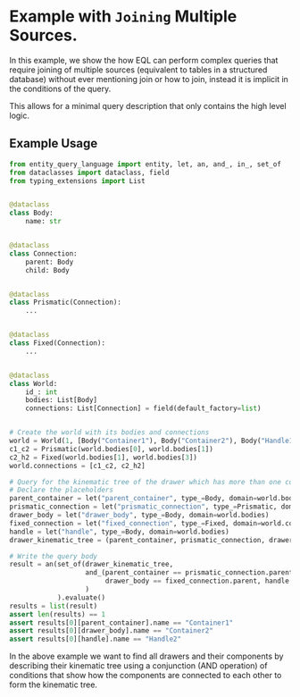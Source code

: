 # Example with `Joining` Multiple Sources.

In this example, we show the how EQL can perform complex queries that require joining of multiple sources 
(equivalent to tables in a structured database) without ever mentioning join or how to join, instead it is implicit
in the conditions of the query.

This allows for a minimal query description that only contains the high level logic.

## Example Usage

```python
from entity_query_language import entity, let, an, and_, in_, set_of
from dataclasses import dataclass, field
from typing_extensions import List


@dataclass
class Body:
    name: str


@dataclass
class Connection:
    parent: Body
    child: Body


@dataclass
class Prismatic(Connection):
    ...


@dataclass
class Fixed(Connection):
    ...


@dataclass
class World:
    id_: int
    bodies: List[Body]
    connections: List[Connection] = field(default_factory=list)


# Create the world with its bodies and connections
world = World(1, [Body("Container1"), Body("Container2"), Body("Handle1"), Body("Handle2")])
c1_c2 = Prismatic(world.bodies[0], world.bodies[1])
c2_h2 = Fixed(world.bodies[1], world.bodies[3])
world.connections = [c1_c2, c2_h2]

# Query for the kinematic tree of the drawer which has more than one component.
# Declare the placeholders
parent_container = let("parent_container", type_=Body, domain=world.bodies)
prismatic_connection = let("prismatic_connection", type_=Prismatic, domain=world.connections)
drawer_body = let("drawer_body", type_=Body, domain=world.bodies)
fixed_connection = let("fixed_connection", type_=Fixed, domain=world.connections)
handle = let("handle", type_=Body, domain=world.bodies)
drawer_kinematic_tree = (parent_container, prismatic_connection, drawer_body, fixed_connection, handle)

# Write the query body
result = an(set_of(drawer_kinematic_tree,
                   and_(parent_container == prismatic_connection.parent, drawer_body == prismatic_connection.child,
                        drawer_body == fixed_connection.parent, handle == fixed_connection.child)
                   )
            ).evaluate()
results = list(result)
assert len(results) == 1
assert results[0][parent_container].name == "Container1"
assert results[0][drawer_body].name == "Container2"
assert results[0][handle].name == "Handle2"
```

In the above example we want to find all drawers and their components by describing their kinematic tree using a
conjunction (AND operation) of conditions that show how the components are connected to each other to form the kinematic
tree.
